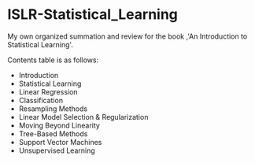 # ISLR-Statistical_Learning
My own organized summation and review for the book ,'An Introduction to Statistical Learning'.

Contents table is as follows:

<ul>
  <li> Introduction </li>
  <li> Statistical Learning </li>
  <li> Linear Regression </li>
  <li> Classification </li>
  <li> Resampling Methods </li>
  <li> Linear Model Selection & Regularization </li>
  <li> Moving Beyond Linearity </li>
  <li> Tree-Based Methods </li>
  <li> Support Vector Machines </li>
  <li> Unsupervised Learning </li>
</ul>
  
